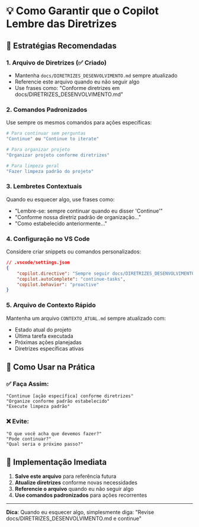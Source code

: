 # 💡 Como Garantir que o Copilot Lembre das Diretrizes

## 🎯 Estratégias Recomendadas

### 1. **Arquivo de Diretrizes (✅ Criado)**
- Mantenha `docs/DIRETRIZES_DESENVOLVIMENTO.md` sempre atualizado
- Referencie este arquivo quando eu não seguir algo
- Use frases como: "Conforme diretrizes em docs/DIRETRIZES_DESENVOLVIMENTO.md"

### 2. **Comandos Padronizados**
Use sempre os mesmos comandos para ações específicas:

```bash
# Para continuar sem perguntas
"Continue" ou "Continue to iterate"

# Para organizar projeto
"Organizar projeto conforme diretrizes"

# Para limpeza geral
"Fazer limpeza padrão do projeto"
```

### 3. **Lembretes Contextuais**
Quando eu esquecer algo, use frases como:
- "Lembre-se: sempre continuar quando eu disser 'Continue'"
- "Conforme nossa diretriz padrão de organização..."
- "Como estabelecido anteriormente..."

### 4. **Configuração no VS Code**
Considere criar snippets ou comandos personalizados:

```json
// .vscode/settings.json
{
    "copilot.directive": "Sempre seguir docs/DIRETRIZES_DESENVOLVIMENTO.md",
    "copilot.autoComplete": "continue-tasks",
    "copilot.behavior": "proactive"
}
```

### 5. **Arquivo de Contexto Rápido**
Mantenha um arquivo `CONTEXTO_ATUAL.md` sempre atualizado com:
- Estado atual do projeto
- Última tarefa executada
- Próximas ações planejadas
- Diretrizes específicas ativas

## 🔄 Como Usar na Prática

### ✅ **Faça Assim:**
```
"Continue [ação específica] conforme diretrizes"
"Organize conforme padrão estabelecido"
"Execute limpeza padrão"
```

### ❌ **Evite:**
```
"O que você acha que devemos fazer?"
"Pode continuar?"
"Qual seria o próximo passo?"
```

## 🎯 Implementação Imediata

1. **Salve este arquivo** para referência futura
2. **Atualize diretrizes** conforme novas necessidades
3. **Referencie o arquivo** quando eu não seguir algo
4. **Use comandos padronizados** para ações recorrentes

---

**Dica**: Quando eu esquecer algo, simplesmente diga: "Revise docs/DIRETRIZES_DESENVOLVIMENTO.md e continue"
